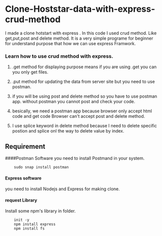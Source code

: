 # Clone-Hoststar-data-with-express-crud-method

I made a clone hotstart with express . In this code I used  crud method. Like get,put,post and delete method.
It is a very simple programe for beginner for understand purpose that how we can use express Framwork.

### Learn how to use crud method with express.
1. .get method for displaying purpose means if you are using .get you can you only get files.

2. .put method for updating the data from server site but you need to use postman.

3. if you will be using post and delete method so you have to use postman app. without postman you cannot post and check your code.

4. besically, we need a postman app because browser only accept html code and get code Browser can't accept post and delete method.

5. I use splice keyword in delete method because I need to delete specific postion and splice onl the way to delete value by index.

## Requirement

####Postman Software
you need to install Postmand in your system.

        sudo snap install postman

#### Express software
you need to install Nodejs and Express for making clone.

#### request Library
Install some npm's library in folder.
    
        init -y
        npm install express
        npm install fs
    

